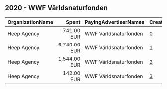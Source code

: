 ## 2020 - WWF Världsnaturfonden 
|OrganizationName|Spent|PayingAdvertiserNames|CreativeUrls|Impressions|Genders|AgeBrackets|CountryCodes|BillingAddresses|CandidateBallotInformation|
|:---|---:|:---|:---|---:|:---|:---|:---|:---|:---|
|Heep Agency|741.00 EUR|WWF Världsnaturfonden|[0](https://www.snap.com/political-ads/asset/44001f57cf519b847ea2570ae9bd9725a44ec7b862b46c6eb3d930f202a50fd5?mediaType=mp4)|324,793||20+|sweden|"Vasagatan 16,Stockholm,11120,SE"||
|Heep Agency|6,749.00 EUR|WWF Världsnaturfonden|[1](https://www.snap.com/political-ads/asset/8e4376f2a2910bace82a6a924619063b6aa6b496f1d0f27f50838bddd8ec5626?mediaType=mp4)|4,339,588||20+|sweden|"Vasagatan 16,Stockholm,11120,SE"||
|Heep Agency|1,544.00 EUR|WWF Världsnaturfonden|[2](https://www.snap.com/political-ads/asset/17d121c940dafd9d6109bf7c460a6bd7f2669c1462182a33427374e53fb6fd7c?mediaType=mp4)|804,263||20+|sweden|"Vasagatan 16,Stockholm,11120,SE"||
|Heep Agency|142.00 EUR|WWF Världsnaturfonden|[3](https://www.snap.com/political-ads/asset/bc4ae1045b2ce9e2b5ba9fc9506bf0fa93ddebf7fda29a81fa8259bb2466c22d?mediaType=mp4)|46,288||20+|sweden|"Vasagatan 16,Stockholm,11120,SE"||
